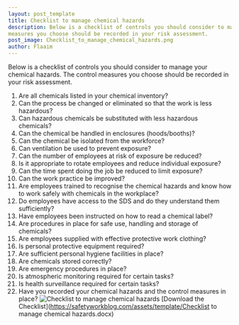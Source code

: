 ```yaml
---
layout: post_template
title: Checklist to manage chemical hazards
description: Below is a checklist of controls you should consider to manage your chemical hazards. The control
measures you choose should be recorded in your risk assessment.
post_image: Checklist_to_manage_chemical_hazards.png
author: Flaaim
---
```

Below is a checklist of controls you should consider to manage your chemical hazards. The control
measures you choose should be recorded in your risk assessment.

1. Are all chemicals listed in your chemical inventory?
2. Can the process be changed or eliminated so that the work is less hazardous?
3. Can hazardous chemicals be substituted with less hazardous chemicals?
4. Can the chemical be handled in enclosures (hoods/booths)?
5. Can the chemical be isolated from the workforce?
6. Can ventilation be used to prevent exposure?
7. Can the number of employees at risk of exposure be reduced?
8. Is it appropriate to rotate employees and reduce individual exposure?
9. Can the time spent doing the job be reduced to limit exposure?
10. Can the work practice be improved?
11. Are employees trained to recognise the chemical hazards and know how to work safely with chemicals in the workplace?
12. Do employees have access to the SDS and do they understand them sufficiently?
13. Have employees been instructed on how to read a chemical label?
14. Are procedures in place for safe use, handling and storage of chemicals?
15. Are employees supplied with effective protective work clothing?
16. Is personal protective equipment required?
17. Are sufficient personal hygiene facilities in place?
18. Are chemicals stored correctly?
19. Are emergency procedures in place?
20. Is atmospheric monitoring required for certain tasks?
21. Is health surveillance required for certain tasks?
22. Have you recorded your chemical hazards and the control measures in place?
![Checklist to manage chemical hazards](https://safetyworkblog.com/assets/img/Checklist_to_manage_chemical_hazards.png)
[Download the Checklist](https://safetyworkblog.com/assets/template/Checklist to manage chemical hazards.docx)

